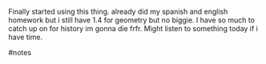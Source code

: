 Finally started using this thing. already did my spanish and english homework but i still have 1.4 for geometry but no biggie. I have so much to catch up on for history im gonna die frfr. Might listen to something today if i have time.

#notes